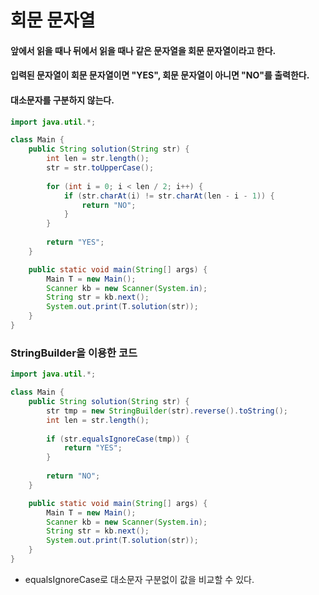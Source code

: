 # 회문 문자열

#### 앞에서 읽을 때나 뒤에서 읽을 때나 같은 문자열을 회문 문자열이라고 한다.

#### 입력된 문자열이 회문 문자열이면 "YES", 회문 문자열이 아니면 "NO"를 출력한다.

#### 대소문자를 구분하지 않는다.

```java
import java.util.*;

class Main {
    public String solution(String str) {
        int len = str.length();
        str = str.toUpperCase();
        
        for (int i = 0; i < len / 2; i++) {
            if (str.charAt(i) != str.charAt(len - i - 1)) {
                return "NO";
            }
        }
        
        return "YES";
    }

    public static void main(String[] args) {
        Main T = new Main();
        Scanner kb = new Scanner(System.in);
        String str = kb.next();
        System.out.print(T.solution(str));
    }
}
```

### StringBuilder을 이용한 코드

```java
import java.util.*;

class Main {
    public String solution(String str) {
        str tmp = new StringBuilder(str).reverse().toString();
        int len = str.length();
        
        if (str.equalsIgnoreCase(tmp)) {
            return "YES";
        }
        
        return "NO";
    }

    public static void main(String[] args) {
        Main T = new Main();
        Scanner kb = new Scanner(System.in);
        String str = kb.next();
        System.out.print(T.solution(str));
    }
}
```

- equalsIgnoreCase로 대소문자 구분없이 값을 비교할 수 있다.